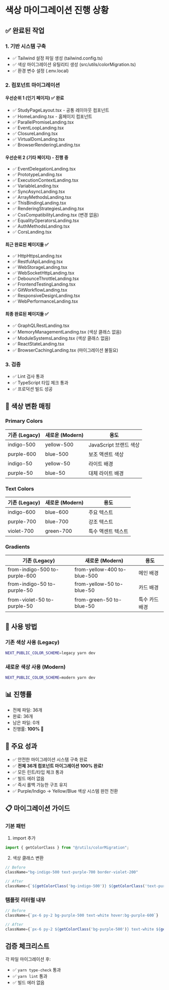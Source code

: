 # 색상 마이그레이션 진행 상황

## ✅ 완료된 작업

### 1. 기반 시스템 구축
- ✅ Tailwind 설정 파일 생성 (tailwind.config.ts)
- ✅ 색상 마이그레이션 유틸리티 생성 (src/utils/colorMigration.ts)
- ✅ 환경 변수 설정 (.env.local)

### 2. 컴포넌트 마이그레이션

#### 우선순위 1 (인기 페이지) ✅ 완료
- ✅ StudyPageLayout.tsx - 공통 레이아웃 컴포넌트
- ✅ HomeLanding.tsx - 홈페이지 컴포넌트
- ✅ ParallelPromiseLanding.tsx 
- ✅ EventLoopLanding.tsx
- ✅ ClosureLanding.tsx
- ✅ VirtualDomLanding.tsx
- ✅ BrowserRenderingLanding.tsx

#### 우선순위 2 (기타 페이지) - 진행 중
- ✅ EventDelegationLanding.tsx
- ✅ PrototypeLanding.tsx
- ✅ ExecutionContextLanding.tsx
- ✅ VariableLanding.tsx
- ✅ SyncAsyncLanding.tsx
- ✅ ArrayMethodsLanding.tsx
- ✅ ThisBindingLanding.tsx
- ✅ RenderingStrategiesLanding.tsx
- ✅ CssCompatibilityLanding.tsx (변경 없음)
- ✅ EqualityOperatorsLanding.tsx
- ✅ AuthMethodsLanding.tsx
- ✅ CorsLanding.tsx

#### 최근 완료된 페이지들 ✅
- ✅ HttpHttpsLanding.tsx
- ✅ RestfulApiLanding.tsx
- ✅ WebStorageLanding.tsx
- ✅ WebSocketHttpLanding.tsx
- ✅ DebounceThrottleLanding.tsx
- ✅ FrontendTestingLanding.tsx
- ✅ GitWorkflowLanding.tsx
- ✅ ResponsiveDesignLanding.tsx
- ✅ WebPerformanceLanding.tsx

#### 최종 완료된 페이지들 ✅
- ✅ GraphQLRestLanding.tsx
- ✅ MemoryManagementLanding.tsx (색상 클래스 없음)
- ✅ ModuleSystemsLanding.tsx (색상 클래스 없음)
- ✅ ReactStateLanding.tsx
- ✅ BrowserCachingLanding.tsx (마이그레이션 불필요)

### 3. 검증
- ✅ Lint 검사 통과
- ✅ TypeScript 타입 체크 통과
- ✅ 프로덕션 빌드 성공

## 🎨 색상 변환 매핑

### Primary Colors
| 기존 (Legacy) | 새로운 (Modern) | 용도 |
|--------------|----------------|------|
| indigo-500 | yellow-500 | JavaScript 브랜드 색상 |
| purple-600 | blue-500 | 보조 액센트 색상 |
| indigo-50 | yellow-50 | 라이트 배경 |
| purple-50 | blue-50 | 대체 라이트 배경 |

### Text Colors
| 기존 (Legacy) | 새로운 (Modern) | 용도 |
|--------------|----------------|------|
| indigo-600 | blue-600 | 주요 텍스트 |
| purple-700 | blue-700 | 강조 텍스트 |
| violet-700 | green-700 | 특수 액센트 텍스트 |

### Gradients
| 기존 (Legacy) | 새로운 (Modern) | 용도 |
|--------------|----------------|------|
| from-indigo-500 to-purple-600 | from-yellow-400 to-blue-500 | 메인 배경 |
| from-indigo-50 to-purple-50 | from-yellow-50 to-blue-50 | 카드 배경 |
| from-violet-50 to-purple-50 | from-green-50 to-blue-50 | 특수 카드 배경 |

## 🚀 사용 방법

### 기존 색상 사용 (Legacy)
```bash
NEXT_PUBLIC_COLOR_SCHEME=legacy yarn dev
```

### 새로운 색상 사용 (Modern)
```bash
NEXT_PUBLIC_COLOR_SCHEME=modern yarn dev
```

## 📊 진행률
- 전체 파일: 36개
- 완료: 36개
- 남은 파일: 0개
- 진행률: **100% 🎉**

## 🎉 주요 성과
- ✅ 안전한 마이그레이션 시스템 구축 완료
- ✅ **전체 36개 컴포넌트 마이그레이션 100% 완료!**
- ✅ 모든 린트/타입 체크 통과
- ✅ 빌드 에러 없음
- ✅ 즉시 롤백 가능한 구조 유지
- ✅ Purple/Indigo → Yellow/Blue 색상 시스템 완전 전환

## 📋 마이그레이션 가이드

### 기본 패턴
1. import 추가
```typescript
import { getColorClass } from "@/utils/colorMigration";
```

2. 색상 클래스 변환
```typescript
// Before
className="bg-indigo-500 text-purple-700 border-violet-200"

// After
className={`${getColorClass('bg-indigo-500')} ${getColorClass('text-purple-700')} ${getColorClass('border-violet-200')}`}
```

### 템플릿 리터럴 내부
```typescript
// Before
className={`px-6 py-2 bg-purple-500 text-white hover:bg-purple-600`}

// After
className={`px-6 py-2 ${getColorClass('bg-purple-500')} text-white ${getColorClass('hover:bg-purple-600')}`}
```

## 검증 체크리스트

각 파일 마이그레이션 후:
- ✅ `yarn type-check` 통과
- ✅ `yarn lint` 통과
- ✅ 빌드 에러 없음